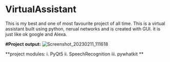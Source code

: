 # VirtualAssistant

This is my best and one of most favourite project of all time. This is a virtual assistant built using python, nerual networks and is created with GUI.
it is just like ok google and Alexa. 

**#Project output:**
![Screenshot_20230211_111618](https://user-images.githubusercontent.com/61658750/222205557-a16b7de5-6185-405f-8b92-377f348771cf.png)

**project modules:
i. PyQt5
ii. SpeechRecognition
iii. pywhatkit
**
